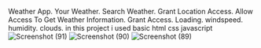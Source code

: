 
Weather App. Your Weather. Search Weather. Grant Location Access. Allow Access To Get Weather Information. Grant Access. Loading. windspeed. humidity. clouds.
in this project i used basic html css javascript 
![Screenshot (91)](https://github.com/user-attachments/assets/a5c6319f-4821-451d-98f4-eecb2ab6187e)
![Screenshot (90)](https://github.com/user-attachments/assets/03dd43eb-e0be-46d9-a2ea-f3c69cef9a58)
![Screenshot (89)](https://github.com/user-attachments/assets/61e56060-0a87-4819-a200-3915c462d37b)


